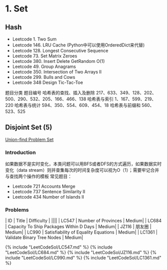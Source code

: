# 1. Set

## Hash

- Leetcode 1. Two Sum
- Leetcode 146. LRU Cache (Python中可以使用OrderedDict来代替)
- Leetcode 128. Longest Consecutive Sequence
- Leetcode 73. Set Matrix Zeroes
- Leetcode 380. Insert Delete GetRandom O(1)
- Leetcode 49. Group Anagrams
- Leetcode 350. Intersection of Two Arrays II
- Leetcode 299. Bulls and Cows
- Leetcode 348 Design Tic-Tac-Toe


题目分类	题目编号
哈希表的查找、插入及删除	217、633、349、128、202、500、290、532、205、166、466、138
哈希表与索引	1、167、599、219、220
哈希表与统计	594、350、554、609、454、18
哈希表与前缀和	560、523、525


## Disjoint Set (5)

<a href="https://leetcode.cn/tag/union-find/problemset/" target="_blank">Union-find Problem Set</a>

### Introduction
如果数据不是实时变化，本类问题可以用BFS或者DFS的方式遍历，如果数据实时变化（data stream）则并查集每次的时间复杂度可以视为O（1）；需要牢记合并与查找两个操作的模板
常见题目：

- Leetcode 721 Accounts Merge
- Leetcode 737 Sentence Similarity II
- Leetcode 434 Number of Islands II

### Problems
| ID   | Title | Difficulty |
||||
| LC547  | Number of Provinces | Medium|
| LC684  | Capacity To Ship Packages Within D Days | Medium|
| JZ116  | 朋友圈 | Medium|
| LC990  | Satisfiability of Equality Equations | Medium|
| LC1361  | Validate Binary Tree Nodes | Medium|

{% include "LeetCodeSol/LC547.md" %}
{% include "LeetCodeSol/LC684.md" %}
{% include "LeetCodeSol/JZ116.md" %}
{% include "LeetCodeSol/LC990.md" %}
{% include "LeetCodeSol/LC1361.md" %}